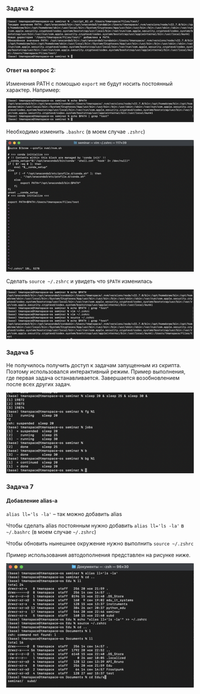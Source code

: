### Задача 2

![Задача 2 – скрин](image.png)

#### Ответ на вопрос 2:

Изменения PATH с помощью `export` не будут носить постоянный характер. Например: 

![alt text](image-1.png) 

Необходимо изменить `.bashrc` (в моем случае `.zshrc`) 

![alt text](image-2.png)

Сделать `source ~/.zshrc` и увидеть что `$PATH` изменилась

![alt text](image-3.png)

### Задача 5

Не получилось получить доступ к задачам запущенным из скрипта. Поэтому использовался интерактивный режим. Пример выполнения, где первая задача останавливается. Завершается возобновлением после всех других задач.

![alt text](image-4.png)

### Задача 7

#### Добавление alias-a 

`alias ll='ls -la'` – так можно добавить alias

Чтобы сделать alias постоянным нужно добавить `alias ll='ls -la'` в `~/.bashrc` (в моем случае `~/.zshrc`)

Чтобы обновить нынешнее окружение нужно выполнить `source ~/.zshrc`

Пример использования автодополнения представлен на рисунке ниже.

![alt text](image-5.png)